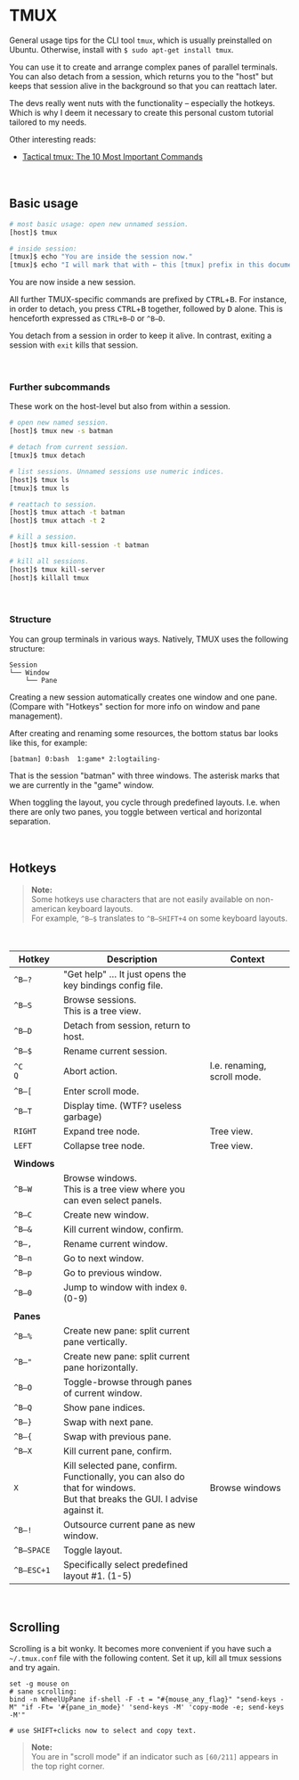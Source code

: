 
# TMUX

General usage tips for the CLI tool `tmux`, which is usually preinstalled on Ubuntu. Otherwise, install with `$ sudo apt-get install tmux`.

You can use it to create and arrange complex panes of parallel terminals. You can also detach from a session, which returns you to the "host" but keeps that session alive in the background so that you can reattach later.

The devs really went nuts with the functionality – especially the hotkeys. Which is why I deem it necessary to create this personal custom tutorial tailored to my needs.

Other interesting reads:

* [Tactical tmux: The 10 Most Important Commands](https://danielmiessler.com/p/tmux/)


　​

## Basic usage

```bash
# most basic usage: open new unnamed session.
[host]$ tmux

# inside session:
[tmux]$ echo "You are inside the session now."
[tmux]$ echo "I will mark that with ← this [tmux] prefix in this documentation."
```

You are now inside a new session.

All further TMUX-specific commands are prefixed by <kbd>CTRL</kbd>+<kbd>B</kbd>. For instance, in order to detach, you press <kbd>CTRL</kbd>+<kbd>B</kbd> together, followed by <kbd>D</kbd> alone. This is henceforth expressed as `CTRL+B—D` or `^B—D`.

You detach from a session in order to keep it alive. In contrast, exiting a session with `exit` kills that session.


　​

### Further subcommands

These work on the host-level but also from within a session.

```bash
# open new named session.
[host]$ tmux new -s batman

# detach from current session.
[tmux]$ tmux detach

# list sessions. Unnamed sessions use numeric indices.
[host]$ tmux ls
[tmux]$ tmux ls

# reattach to session.
[host]$ tmux attach -t batman
[host]$ tmux attach -t 2

# kill a session.
[host]$ tmux kill-session -t batman

# kill all sessions.
[host]$ tmux kill-server
[host]$ killall tmux
```


　​

### Structure

You can group terminals in various ways. Natively, TMUX uses the following structure:

```
Session
└── Window
    └── Pane
```

Creating a new session automatically creates one window and one pane. (Compare with "Hotkeys" section for more info on window and pane management).

After creating and renaming some resources, the bottom status bar looks like this, for example:

```
[batman] 0:bash  1:game* 2:logtailing-
```

That is the session "batman" with three windows. The asterisk marks that we are currently in the "game" window.

When toggling the layout, you cycle through predefined layouts. I.e. when there are only two panes, you toggle between vertical and horizontal separation.


　​

## Hotkeys

> **Note:** <br />
> Some hotkeys use characters that are not easily available on non-american keyboard layouts. <br />
> For example, `^B—$` translates to `^B—SHIFT+4` on some keyboard layouts.


　​

Hotkey | Description | Context
-------|-------------|--------
`^B—?` | "Get help" … It just opens the key bindings config file. |
`^B—S` | Browse sessions. <br /> This is a tree view. |
`^B—D` | Detach from session, return to host. |
`^B—$` | Rename current session. |
`^C` <br /> `Q` | Abort action. | I.e. renaming, scroll mode.
`^B—[` | Enter scroll mode. |
`^B—T` | Display time. (WTF? useless garbage) |
`RIGHT` | Expand tree node. | Tree view.
`LEFT` | Collapse tree node. | Tree view.
||
**Windows** ||
`^B—W` | Browse windows. <br /> This is a tree view where you can even select panels. |
`^B—C` | Create new window. |
`^B—&` | Kill current window, confirm. |
`^B—,` | Rename current window. |
`^B—n` | Go to next window. |
`^B—p` | Go to previous window. |
`^B—0` | Jump to window with index `0`. (0-9) |
||
**Panes** ||
`^B—%` | Create new pane: split current pane vertically. |
`^B—"` | Create new pane: split current pane horizontally. |
`^B—O` | Toggle-browse through panes of current window. |
`^B—Q` | Show pane indices. |
`^B—}` | Swap with next pane. |
`^B—{` | Swap with previous pane. |
`^B—X` | Kill current pane, confirm. |
`X` | Kill selected pane, confirm. <br /> Functionally, you can also do that for windows. <br /> But that breaks the GUI. I advise against it. | Browse windows
`^B—!` | Outsource current pane as new window. |
`^B—SPACE` | Toggle layout. |
`^B—ESC+1` | Specifically select predefined layout #1. (1-5) |


　​

## Scrolling

Scrolling is a bit wonky. It becomes more convenient if you have such a `~/.tmux.conf` file with the following content. Set it up, kill all tmux sessions and try again.

```
set -g mouse on
# sane scrolling:
bind -n WheelUpPane if-shell -F -t = "#{mouse_any_flag}" "send-keys -M" "if -Ft= '#{pane_in_mode}' 'send-keys -M' 'copy-mode -e; send-keys -M'"

# use SHIFT+clicks now to select and copy text.

```

> **Note:** <br />
> You are in "scroll mode" if an indicator such as `[60/211]` appears in the top right corner.


